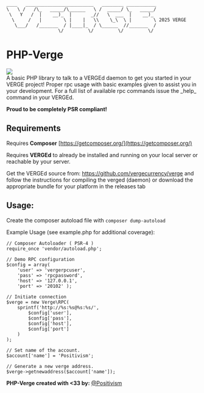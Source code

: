 ```
____   _________________________   ________ ___________
\   \ /   /\_   _____/\______   \ /  _____/ \_   _____/
 \   Y   /  |    __)_  |       _//   \  ___  |    __)_ 
  \     /   |        \ |    |   \\    \_\  \ |        \ 2025 VERGE
   \___/   /_______  / |____|_  / \______  //_______  /
                   \/         \/         \/         \/ 
```
# PHP-Verge
<a href="https://github.com/vergecurrency/php-verge/actions/workflows/php.yml">
<img src="https://github.com/vergecurrency/php-verge/actions/workflows/php.yml/badge.svg">
</a>
<br>
A basic PHP library to talk to a VERGEd daemon to get you started in your VERGE project!
Proper rpc usage with basic examples given to assist you in your development.
For a full list of available rpc commands issue the _help_ command in your VERGEd.

**Proud to be completely PSR compliant!**

## Requirements

Requires **Composer** [https://getcomposer.org/](https://getcomposer.org/)

Requires **VERGEd** to already be installed and running on your local server or reachable by your server.  

Get the VERGEd source from: https://github.com/vergecurrency/verge
and follow the instructions for compiling the verged (daemon) or download the appropriate bundle for your platform in the releases tab

## Usage:
Create the composer autoload file with
```composer dump-autoload```

Example Usage (see example.php for additional coverage):

```
// Composer Autoloader ( PSR-4 )
require_once 'vendor/autoload.php';

// Demo RPC configuration
$config = array(
    'user' => 'vergerpcuser',
    'pass' => 'rpcpassword',
    'host' => '127.0.0.1',
    'port' => '20102' );

// Initiate connection
$verge = new Verge\RPC(
    sprintf('http://%s:%s@%s:%s/',
        $config['user'],
        $config['pass'],
        $config['host'],
        $config['port']
    )
);

// Set name of the account.
$account['name'] = 'Positivism';

// Generate a new verge address.
$verge->getnewaddress($account['name']);

```

**PHP-Verge created with <33 by:** [@Positivism](https://github.com/Positivism)
